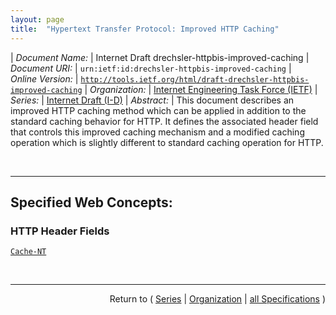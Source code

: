 ```yaml
---
layout: page
title:  "Hypertext Transfer Protocol: Improved HTTP Caching"
---
```


| *Document Name:* | Internet Draft drechsler-httpbis-improved-caching
| *Document URI:* | `urn:ietf:id:drechsler-httpbis-improved-caching`
| *Online Version:* | [`http://tools.ietf.org/html/draft-drechsler-httpbis-improved-caching`](http://tools.ietf.org/html/draft-drechsler-httpbis-improved-caching)
| *Organization:* | [Internet Engineering Task Force (IETF)](..  "List of specification series by this organization")
| *Series:* | [Internet Draft (I-D)](.  "List of specifications in this series")
| *Abstract:* | This document describes an improved HTTP caching method which can be applied in addition to the standard caching behavior for HTTP. It defines the associated header field that controls this improved caching mechanism and a modified caching operation which is slightly different to standard caching operation for HTTP.

<br/>
<hr/>

## Specified Web Concepts:

### HTTP Header Fields

[`Cache-NT`](/concepts/http-header/Cache-NT "For precisely identifying transferred content independent of the used URL and independent of additional header fields in the context of content negotiation, the Cache-NT header field is used. The new header field carries an SHA-256 value.")



<br/>
<hr/>

<p style="text-align: right">Return to ( <a href="./">Series</a> | <a href="../">Organization</a> | <a href="../../">all Specifications</a> )</p>